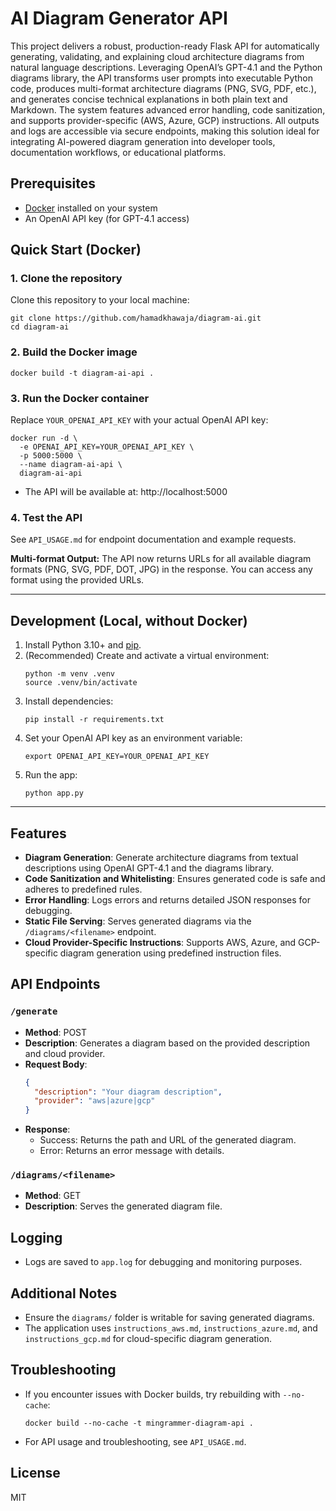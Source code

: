 # AI Diagram Generator API

This project delivers a robust, production-ready Flask API for automatically generating, validating, and explaining cloud architecture diagrams from natural language descriptions. Leveraging OpenAI’s GPT-4.1 and the Python diagrams library, the API transforms user prompts into executable Python code, produces multi-format architecture diagrams (PNG, SVG, PDF, etc.), and generates concise technical explanations in both plain text and Markdown. The system features advanced error handling, code sanitization, and supports provider-specific (AWS, Azure, GCP) instructions. All outputs and logs are accessible via secure endpoints, making this solution ideal for integrating AI-powered diagram generation into developer tools, documentation workflows, or educational platforms.

## Prerequisites
- [Docker](https://docs.docker.com/get-docker/) installed on your system
- An OpenAI API key (for GPT-4.1 access)

## Quick Start (Docker)


### 1. Clone the repository
Clone this repository to your local machine:
```
git clone https://github.com/hamadkhawaja/diagram-ai.git
cd diagram-ai
```

### 2. Build the Docker image

```
docker build -t diagram-ai-api .
```

### 3. Run the Docker container
Replace `YOUR_OPENAI_API_KEY` with your actual OpenAI API key:
```
docker run -d \
  -e OPENAI_API_KEY=YOUR_OPENAI_API_KEY \
  -p 5000:5000 \
  --name diagram-ai-api \
  diagram-ai-api
```

- The API will be available at: http://localhost:5000


### 4. Test the API
See `API_USAGE.md` for endpoint documentation and example requests.

**Multi-format Output:**
The API now returns URLs for all available diagram formats (PNG, SVG, PDF, DOT, JPG) in the response. You can access any format using the provided URLs.

---

## Development (Local, without Docker)
1. Install Python 3.10+ and [pip](https://pip.pypa.io/en/stable/installation/).
2. (Recommended) Create and activate a virtual environment:
   ```
   python -m venv .venv
   source .venv/bin/activate
   ```
3. Install dependencies:
   ```
   pip install -r requirements.txt
   ```
4. Set your OpenAI API key as an environment variable:
   ```
   export OPENAI_API_KEY=YOUR_OPENAI_API_KEY
   ```
5. Run the app:
   ```
   python app.py
   ```

---

## Features
- **Diagram Generation**: Generate architecture diagrams from textual descriptions using OpenAI GPT-4.1 and the diagrams library.
- **Code Sanitization and Whitelisting**: Ensures generated code is safe and adheres to predefined rules.
- **Error Handling**: Logs errors and returns detailed JSON responses for debugging.
- **Static File Serving**: Serves generated diagrams via the `/diagrams/<filename>` endpoint.
- **Cloud Provider-Specific Instructions**: Supports AWS, Azure, and GCP-specific diagram generation using predefined instruction files.

## API Endpoints
### `/generate`
- **Method**: POST
- **Description**: Generates a diagram based on the provided description and cloud provider.
- **Request Body**:
  ```json
  {
    "description": "Your diagram description",
    "provider": "aws|azure|gcp"
  }
  ```
- **Response**:
  - Success: Returns the path and URL of the generated diagram.
  - Error: Returns an error message with details.

### `/diagrams/<filename>`
- **Method**: GET
- **Description**: Serves the generated diagram file.

## Logging
- Logs are saved to `app.log` for debugging and monitoring purposes.

## Additional Notes
- Ensure the `diagrams/` folder is writable for saving generated diagrams.
- The application uses `instructions_aws.md`, `instructions_azure.md`, and `instructions_gcp.md` for cloud-specific diagram generation.

## Troubleshooting
- If you encounter issues with Docker builds, try rebuilding with `--no-cache`:
  ```
  docker build --no-cache -t mingrammer-diagram-api .
  ```
- For API usage and troubleshooting, see `API_USAGE.md`.

## License
MIT
